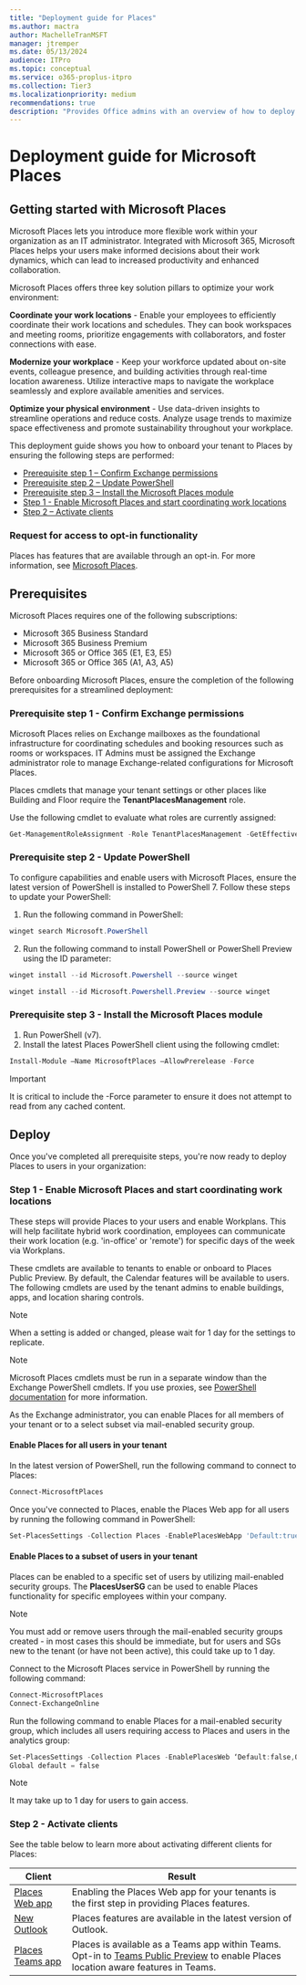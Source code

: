 ```yaml
---
title: "Deployment guide for Places"
ms.author: mactra
author: MachelleTranMSFT
manager: jtremper
ms.date: 05/13/2024
audience: ITPro
ms.topic: conceptual
ms.service: o365-proplus-itpro
ms.collection: Tier3
ms.localizationpriority: medium
recommendations: true
description: "Provides Office admins with an overview of how to deploy Microsoft Places to users in their organization."
---
```


# Deployment guide for Microsoft Places

## Getting started with Microsoft Places

Microsoft Places lets you introduce more flexible work within your organization as an IT administrator. Integrated with Microsoft 365, Microsoft Places helps your users make informed decisions about their work dynamics, which can lead to increased productivity and enhanced collaboration.

Microsoft Places offers three key solution pillars to optimize your work environment:

**Coordinate your work locations** - Enable your employees to efficiently coordinate their work locations and schedules. They can book workspaces and meeting rooms, prioritize engagements with collaborators, and foster connections with ease.

**Modernize your workplace** - Keep your workforce updated about on-site events, colleague presence, and building activities through real-time location awareness. Utilize interactive maps to navigate the workplace seamlessly and explore available amenities and services.

**Optimize your physical environment** - Use data-driven insights to streamline operations and reduce costs. Analyze usage trends to maximize space effectiveness and promote sustainability throughout your workplace.

This deployment guide shows you how to onboard your tenant to Places by ensuring the following steps are performed:

- [Prerequisite step 1 – Confirm Exchange permissions](#prerequisite-step-1---confirm-exchange-permissions)
- [Prerequisite step 2 – Update PowerShell](#prerequisite-step-2---update-powershell)
- [Prerequisite step 3 – Install the Microsoft Places module](#prerequisite-step-3---install-the-microsoft-places-module)
- [Step 1 - Enable Microsoft Places and start coordinating work locations](#step-1---enable-microsoft-places-and-start-coordinating-work-locations)
- [Step 2 – Activate clients](#step-2---activate-clients)

### Request for access to opt-in functionality

Places has features that are available through an opt-in. For more information, see [Microsoft Places](https://www.microsoft.com/microsoft-places).

## Prerequisites

Microsoft Places requires one of the following subscriptions:

- Microsoft 365 Business Standard
- Microsoft 365 Business Premium
- Microsoft 365 or Office 365 (E1, E3, E5)
- Microsoft 365 or Office 365 (A1, A3, A5)

Before onboarding Microsoft Places, ensure the completion of the following prerequisites for a streamlined deployment:

### Prerequisite step 1 - Confirm Exchange permissions

Microsoft Places relies on Exchange mailboxes as the foundational infrastructure for coordinating schedules and booking resources such as rooms or workspaces. IT Admins must be assigned the Exchange administrator role to manage Exchange-related configurations for Microsoft Places.

Places cmdlets that manage your tenant settings or other places like Building and Floor require the **TenantPlacesManagement** role.

Use the following cmdlet to evaluate what roles are currently assigned:

```powershell
Get-ManagementRoleAssignment -Role TenantPlacesManagement -GetEffectiveUsers | Where {$_.EffectiveUserName -Eq "Adele Vance"}
```

### Prerequisite step 2 - Update PowerShell

To configure capabilities and enable users with Microsoft Places, ensure the latest version of PowerShell is installed to PowerShell 7. Follow these steps to update your PowerShell:

1. Run the following command in PowerShell:

```powershell
winget search Microsoft.PowerShell
```

2. Run the following command to install PowerShell or PowerShell Preview using the ID parameter:

```powershell
winget install --id Microsoft.Powershell --source winget
```

```powershell
winget install --id Microsoft.Powershell.Preview --source winget
```

### Prerequisite step 3 - Install the Microsoft Places module

1. Run PowerShell (v7).
2. Install the latest Places PowerShell client using the following cmdlet:

```powershell
Install-Module –Name MicrosoftPlaces –AllowPrerelease -Force
```

> [!IMPORTANT]
> It is critical to include the -Force parameter to ensure it does not attempt to read from any cached content.

## Deploy

Once you've completed all prerequisite steps, you're now ready to deploy Places to users in your organization:

### Step 1 - Enable Microsoft Places and start coordinating work locations

These steps will provide Places to your users and enable Workplans. This will help facilitate hybrid work coordination, employees can communicate their work location (e.g. 'in-office' or 'remote') for specific days of the week via Workplans.

These cmdlets are available to tenants to enable or onboard to Places Public Preview. By default, the Calendar features will be available to users. The following cmdlets are used by the tenant admins to enable buildings, apps, and location sharing controls.

> [!NOTE]
> When a setting is added or changed, please wait for 1 day for the settings to replicate.

> [!NOTE]
> Microsoft Places cmdlets must be run in a separate window than the Exchange PowerShell cmdlets. If you use proxies, see [PowerShell documentation](/powershell/module/microsoft.powershell.utility/invoke-webrequest) for more information.

As the Exchange administrator, you can enable Places for all members of your tenant or to a select subset via mail-enabled security group.

#### Enable Places for all users in your tenant

In the latest version of PowerShell, run the following command to connect to Places:

```powershell
Connect-MicrosoftPlaces    
```

Once you've connected to Places, enable the Places Web app for all users by running the following command in PowerShell:

```powershell
Set-PlacesSettings -Collection Places -EnablePlacesWebApp 'Default:true'
```

#### Enable Places to a subset of users in your tenant

Places can be enabled to a specific set of users by utilizing mail-enabled security groups. The **PlacesUserSG** can be used to enable Places functionality for specific employees within your company.

> [!NOTE]
> You must add or remove users through the mail-enabled security groups created - in most cases this should be immediate, but for users and SGs new to the tenant (or have not been active), this could take up to 1 day.

Connect to the Microsoft Places service in PowerShell by running the following command:

```powershell
Connect-MicrosoftPlaces 
Connect-ExchangeOnline
```

Run the following command to enable Places for a mail-enabled security group, which includes all users requiring access to Places and users in the analytics group:

```powershell
Set-PlacesSettings -Collection Places -EnablePlacesWeb ‘Default:false,OID<SG OID>@<TID>:true’ 
Global default = false
```

> [!NOTE]
> It may take up to 1 day for users to gain access.

### Step 2 - Activate clients

See the table below to learn more about activating different clients for Places:

|Client|Result|
|----|----|
|[Places Web app](#step-1---enable-microsoft-places-and-start-coordinating-work-locations)|Enabling the Places Web app for your tenants is the first step in providing Places features.|
|[New Outlook](/exchange/clients-and-mobile-in-exchange-online/outlook-on-the-web/enable-disable-employee-access-new-outlook#enable-or-disable-the-outlook-desktop-new-outlook-toggle)|Places features are available in the latest version of Outlook.|
|[Places Teams app](/microsoftteams/apps-in-teams)|Places is available as a Teams app within Teams. Opt-in to [Teams Public Preview](/microsoftteams/public-preview-doc-updates?tabs=new-teams-client) to enable Places location aware features in Teams.|
